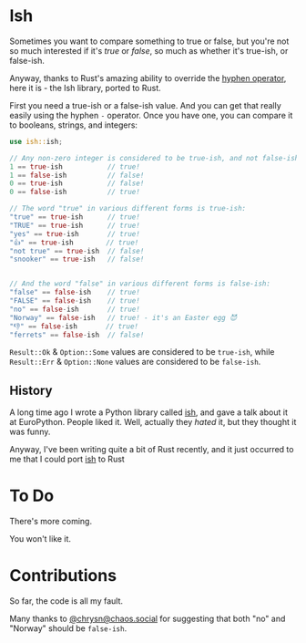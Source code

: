 # Ish

Sometimes you want to compare something to true or false,
but you're not so much interested if it's *true* or *false*,
so much as whether it's true-ish, or false-ish.

Anyway, thanks to Rust's amazing ability to override the
[hyphen operator](https://doc.rust-lang.org/std/ops/trait.Sub.html),
here it is - the Ish library, ported to Rust.

First you need a true-ish or a false-ish value.
And you can get that really easily using the hyphen `-` operator.
Once you have one, you can compare it to booleans, strings, and integers:

```rust
use ish::ish;

// Any non-zero integer is considered to be true-ish, and not false-ish.
1 == true-ish           // true!
1 == false-ish          // false!
0 == true-ish           // false!
0 == false-ish          // true!

// The word "true" in various different forms is true-ish:
"true" == true-ish      // true!
"TRUE" == true-ish      // true!
"yes" == true-ish       // true!
"👍" == true-ish        // true!
"not true" == true-ish  // false!
"snooker" == true-ish   // false!


// And the word "false" in various different forms is false-ish:
"false" == false-ish    // true!
"FALSE" == false-ish    // true!
"no" == false-ish       // true!
"Norway" == false-ish   // true! - it's an Easter egg 😈
"👎" == false-ish       // true!
"ferrets" == false-ish  // false!
```

`Result::Ok` & `Option::Some` values are considered to be `true-ish`,
while `Result::Err` & `Option::None` values are considered to be `false-ish`.


## History

A long time ago I wrote a Python library called [ish](https://github.com/judy2k/ish),
and gave a talk about it at EuroPython.
People liked it.
Well, actually they *hated* it,
but they thought it was funny.

Anyway,
I've been writing quite a bit of Rust recently,
and it just occurred to me that I could port [ish](https://github.com/judy2k/ish) to Rust

# To Do

There's more coming.

You won't like it.

# Contributions

So far, the code is all my fault.

Many thanks to [@chrysn@chaos.social](https://chaos.social/@chrysn)
for suggesting that both "no" and "Norway" should be `false-ish`.